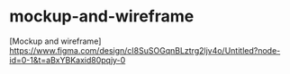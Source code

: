 # mockup-and-wireframe

[Mockup and wireframe]
https://www.figma.com/design/cI8SuSOGqnBLztrg2ljv4o/Untitled?node-id=0-1&t=aBxYBKaxid80pqjy-0
